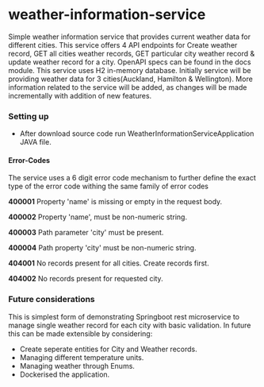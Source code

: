 # weather-information-service
Simple weather information service  that provides current weather data for different cities.
This service offers 4 API endpoints for Create weather record, GET all cities weather records, GET particular city weather record & update  weather record for a city. 
OpenAPI specs can be found in the docs module.
This service uses H2 in-memory database.
Initially service will be providing weather data for 3 cities(Auckland, Hamilton & Wellington).
More information related to the service will be added, as changes will be made incrementally with addition of new features.


### Setting up ###

* After download source code run WeatherInformationServiceApplication JAVA file.



#### Error-Codes
The service uses a 6 digit error code mechanism to further define the exact type of the error code withing the same family of error codes

**400001**	Property 'name' is missing or empty in the request body. 

**400002**	Property 'name', must be non-numeric string.

**400003**	Path parameter 'city' must be present.

**400004**	Path property 'city' must be non-numeric string.

**404001**	No records present for all cities. Create records first.

**404002**	No records present for requested city.


### Future considerations ###

This is simplest form of demonstrating Springboot rest microservice to manage single weather record for each city with basic validation. In future this can be made extensible by considering:
- Create seperate entities for City and Weather records.
- Managing different temperature units.
- Managing weather through Enums.
- Dockerised the application.